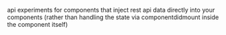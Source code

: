 api experiments for components that inject rest api data directly into your components (rather than handling the state via componentdidmount inside the component itself)

